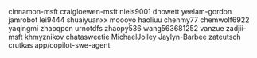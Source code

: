 cinnamon-msft
craigloewen-msft
niels9001
dhowett
yeelam-gordon
jamrobot
lei9444
shuaiyuanxx
moooyo
haoliuu
chenmy77
chemwolf6922
yaqingmi
zhaoqpcn
urnotdfs
zhaopy536
wang563681252
vanzue
zadjii-msft
khmyznikov
chatasweetie
MichaelJolley
Jaylyn-Barbee
zateutsch
crutkas
app/copilot-swe-agent